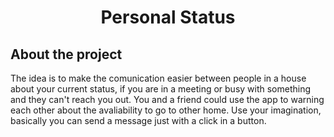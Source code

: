 <h1 align="center">Personal Status</h1>

<h2>About the project</h2>
<p>The idea is to make the comunication easier between people in a house about your current status, if you are in a meeting or busy with something and they can't reach you out. You and a friend could use the app to warning each other about the avaliability to go to other home. Use your imagination, basically you can send a message just with a click in a button.</p>
